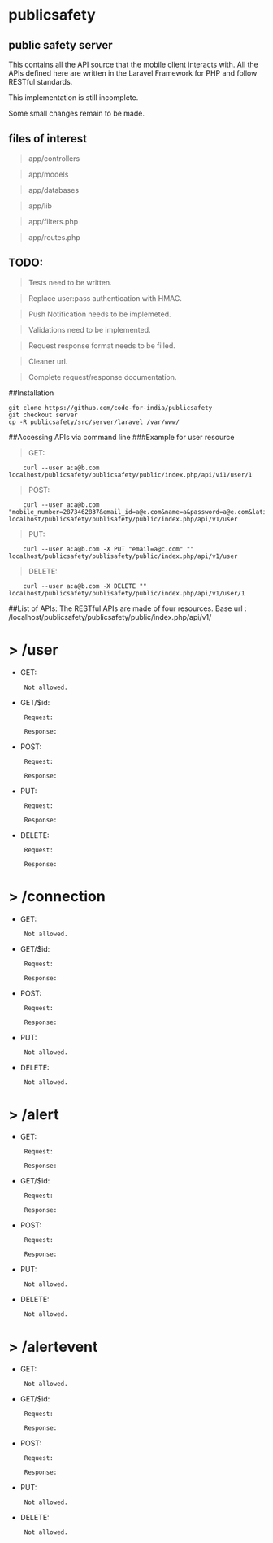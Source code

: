 publicsafety
============

## public safety server

This contains all the API source that the mobile client interacts with.
All the APIs defined here are written in the Laravel Framework for PHP and follow RESTful standards.

This implementation is still incomplete.

Some small changes remain to be made.

## files of interest 
> app/controllers

> app/models

> app/databases

> app/lib

> app/filters.php

> app/routes.php

## TODO:
> Tests need to be written.

> Replace user:pass authentication with HMAC.

> Push Notification needs to be implemeted.

> Validations need to be implemented.

> Request response format needs to be filled.

> Cleaner url.

> Complete request/response documentation.


##Installation
```shell
git clone https://github.com/code-for-india/publicsafety
git checkout server
cp -R publicsafety/src/server/laravel /var/www/ 
```

##Accessing APIs via command line
###Example for user resource

> GET:

        curl --user a:a@b.com localhost/publicsafety/publicsafety/public/index.php/api/vi1/user/1
> POST:

        curl --user a:a@b.com "mobile_number=2873462837&email_id=a@e.com&name=a&password=a@e.com&latitude=343534.343&longitude=123123.21" localhost/publicsafety/publisafety/public/index.php/api/v1/user 
> PUT:                

        curl --user a:a@b.com -X PUT "email=a@c.com" "" localhost/publicsafety/publisafety/public/index.php/api/v1/user 
> DELETE: 

        curl --user a:a@b.com -X DELETE "" localhost/publicsafety/publisafety/public/index.php/api/v1/user/1 

##List of APIs:
The RESTful APIs are made of four resources.
Base url : /localhost/publicsafety/publicsafety/public/index.php/api/v1/
# > /user

 * GET:

        Not allowed.   

 * GET/$id:
         
        Request:

        Response:

 * POST: 
        
        Request:

        Response:

 * PUT:  
       
        Request:

        Response:

 * DELETE:        

        Request:

        Response:

# > /connection

 * GET:

        Not allowed.

 * GET/$id:

        Request:

        Response:

 * POST:

        Request:

        Response:

 * PUT:

        Not allowed.

 * DELETE:

        Not allowed.

# > /alert

 * GET:

        Request:

        Response: 

 * GET/$id:

        Request:

        Response:

 * POST:

        Request:

        Response: 

 * PUT:

        Not allowed.

 * DELETE:

        Not allowed.

# > /alertevent

 * GET:

        Not allowed.

 * GET/$id:

        Request:

        Response:

 * POST:

        Request:

        Response:

 * PUT:

        Not allowed.

 * DELETE:

        Not allowed.


